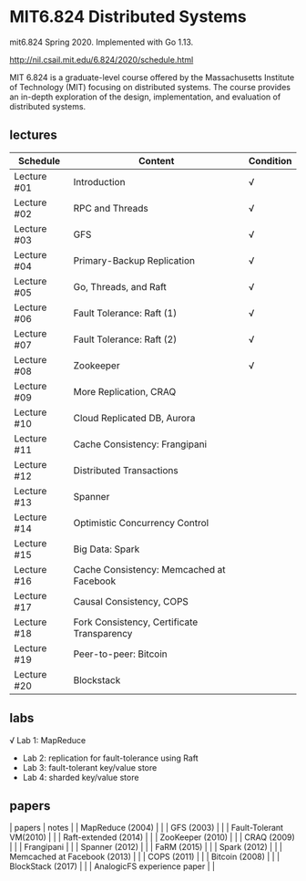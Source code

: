 # MIT6.824 Distributed Systems

mit6.824 Spring 2020. Implemented with Go 1.13.

http://nil.csail.mit.edu/6.824/2020/schedule.html

MIT 6.824 is a graduate-level course offered by the Massachusetts Institute of Technology (MIT) focusing on distributed systems. The course provides an in-depth exploration of the design, implementation, and evaluation of distributed systems.

## lectures

| Schedule    |                    Content                   | Condition |
| ----------- | -------------------------------------------- | --------- |
| Lecture #01 | Introduction                                 |     √     |
| Lecture #02 | RPC and Threads                              |     √     |
| Lecture #03 | GFS                                          |     √     |
| Lecture #04 | Primary-Backup Replication                   |     √     |
| Lecture #05 | Go, Threads, and Raft                        |     √     |
| Lecture #06 | Fault Tolerance: Raft (1)                    |     √     |
| Lecture #07 | Fault Tolerance: Raft (2)                    |     √     |
| Lecture #08 | Zookeeper                                    |     √     |
| Lecture #09 | More Replication, CRAQ                       |           |
| Lecture #10 | Cloud Replicated DB, Aurora                  |           |
| Lecture #11 | Cache Consistency: Frangipani                |           |
| Lecture #12 | Distributed Transactions                     |           |
| Lecture #13 | Spanner                                      |           |
| Lecture #14 | Optimistic Concurrency Control               |           |
| Lecture #15 | Big Data: Spark                              |           |
| Lecture #16 | Cache Consistency: Memcached at Facebook     |           |
| Lecture #17 | Causal Consistency, COPS                     |           |
| Lecture #18 | Fork Consistency, Certificate Transparency   |           |
| Lecture #19 | Peer-to-peer: Bitcoin                        |           |
| Lecture #20 | Blockstack                                   |           |

## labs

√ Lab 1: MapReduce
- Lab 2: replication for fault-tolerance using Raft
- Lab 3: fault-tolerant key/value store
- Lab 4: sharded key/value store


## papers

|             papers            |          notes          |
|  MapReduce (2004)             |                         |
|  GFS (2003)                   |                         |
|  Fault-Tolerant VM(2010)      |                         |
|  Raft-extended (2014)         |                         |
|  ZooKeeper (2010)             |                         |
|  CRAQ (2009)                  |                         |
|  Frangipani                   |                         |
|  Spanner (2012)               |                         |
|  FaRM (2015)                  |                         |
|  Spark (2012)                 |                         |
|  Memcached at Facebook (2013) |                         |
|  COPS (2011)                  |                         |
|  Bitcoin (2008)               |                         |
|  BlockStack (2017)            |                         |
|  AnalogicFS experience paper  |                         |